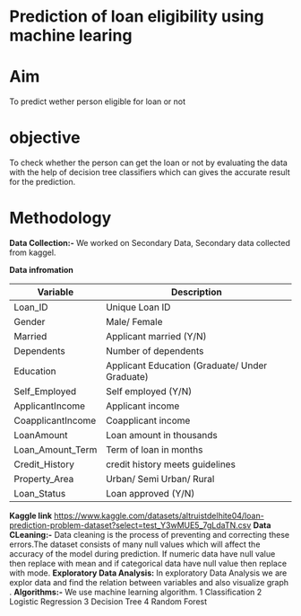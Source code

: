 # Prediction of loan eligibility using machine learing
# Aim
To predict wether person eligible  for loan or not
# objective
To check whether the person can get the loan or not by evaluating the data with the help of decision tree classifiers which can gives the accurate result for the prediction.
# Methodology
**Data Collection:-** We worked on Secondary Data, Secondary data collected  from kaggel.

**Data infromation**

| Variable | Description |
| --- | --- |
| Loan_ID | Unique Loan ID|
| Gender | Male/ Female |
| Married | Applicant married (Y/N)|
| Dependents |	Number of dependents |
| Education	| Applicant Education (Graduate/ Under Graduate)|
| Self_Employed |	Self employed (Y/N) |
| ApplicantIncome |	Applicant income |
| CoapplicantIncome |	Coapplicant income |
| LoanAmount |	Loan amount in thousands |
| Loan_Amount_Term |	Term of loan in months |
| Credit_History |	credit history meets guidelines |
| Property_Area |	Urban/ Semi Urban/ Rural |
| Loan_Status |	Loan approved (Y/N) |

**Kaggle link** https://www.kaggle.com/datasets/altruistdelhite04/loan-prediction-problem-dataset?select=test_Y3wMUE5_7gLdaTN.csv
**Data CLeaning:-** Data cleaning is the process of preventing and correcting these errors.The dataset consists of many null values which will affect the accuracy of the model during prediction. If numeric  data have null value then replace with mean  and if  categorical data have null value then replace with mode.
**Exploratory Data Analysis:** In exploratory Data Analysis we are explor data and find the relation between variables and  also visualize graph .
**Algorithms:-** We use machine learning algorithm.
1 Classification 
2 Logistic Regression
3 Decision Tree
4 Random Forest

